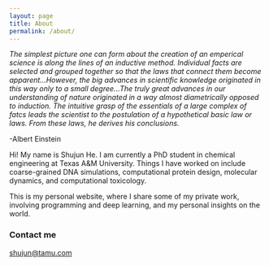 ```yaml
---
layout: page
title: About
permalink: /about/
---
```


*The simplest picture one can form about the creation of an emperical science is along the lines of an inductive method.
Individual facts are selected and grouped together so that the laws that connect them become apparent...However, the big advances
in scientific knowledge originated in this way only to a small degree...The truly great advances in our understanding of nature originated
in a way almost diametrically opposed to induction. The intuitive grasp of the essentials of a large complex of fatcs leads the scientist
to the postulation of a hypothetical basic law or laws. From these laws, he derives his conclusions.*

-Albert Einstein

Hi! My name is Shujun He. I am currently a PhD student in chemical engineering at Texas A&M University. 
Things I have worked on include coarse-grained DNA simulations, 
computational protein design, molecular dynamics, and computational toxicology.

This is my personal website, where I share some of my private work, involving programming and deep learning,
and my personal insights on the world. 

### Contact me

[shujun@tamu.com](mailto:shujun@tamu.edu)